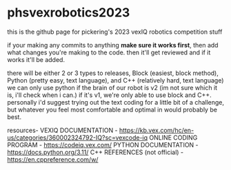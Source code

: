 # phsvexrobotics2023

this is the github page for pickering's 2023 vexIQ robotics competition stuff

if your making any commits to anything **make sure it works first**, then add what changes you're making to the code. then it'll get reviewed and if it works it'll be added.

there will be either 2 or 3 types to releases, Block (easiest, block method), Python (pretty easy, text language), and C++ (relatively hard, text language)
we can only use python if the brain of our robot is v2 (im not sure which it is, i'll check when i can.) if it's v1, we're only able to use block and C++.
personally i'd suggest trying out the text coding for a little bit of a challenge, but whatever you feel most comfortable and optimal in would probably be best.

resources-
VEXIQ DOCUMENTATION - https://kb.vex.com/hc/en-us/categories/360002324792-IQ?sc=vexcode-iq
ONLINE CODING PROGRAM - https://codeiq.vex.com/
PYTHON DOCUMENTATION - https://docs.python.org/3.11/
C++ REFERENCES (not official) - https://en.cppreference.com/w/
